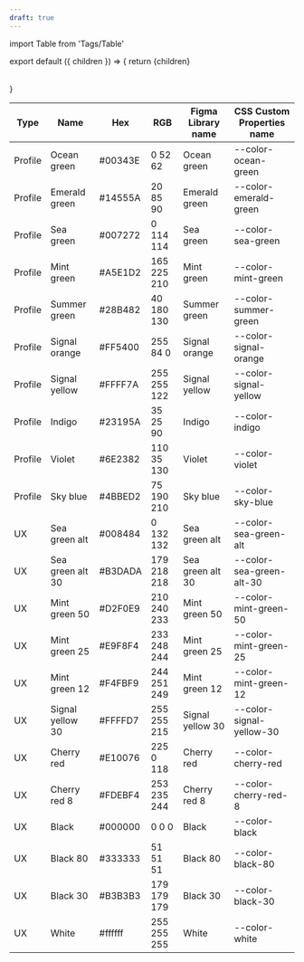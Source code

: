 ```yaml
---
draft: true
---
```


import Table from 'Tags/Table'

<!-- prettier-ignore-start -->

export default ({ children }) => {
  return <Table>{children}</Table>
}

<!-- prettier-ignore-end -->

<!-- This is the Source of the Colors Table -->

<table>
  <thead>
    <tr>
      <th>Type</th>
      <th>Name</th>
      <th>Hex</th>
      <th>RGB</th>
      <th>Figma Library name</th>
      <th>CSS Custom Properties name</th>
  </tr>
</thead>
<tbody>
<tr>
  <td>Profile</td>
  <td>Ocean green</td>
  <td>#00343E</td>
  <td>0 52 62</td>
  <td>Ocean green</td>
  <td>--color-ocean-green</td>
  </tr>
<tr>
  <td>Profile</td>
  <td>Emerald green</td>
  <td>#14555A</td>
  <td>20 85 90</td>
  <td>Emerald green</td>
  <td>--color-emerald-green</td>
  </tr>
  <tr>
    <td>Profile</td>
    <td>Sea green</td>
    <td>#007272</td>
    <td>0 114 114</td>
    <td>Sea green</td>
    <td>--color-sea-green</td>
  </tr>
  <tr>
    <td>Profile</td>
    <td>Mint green</td>
    <td>#A5E1D2</td>
    <td>165 225 210</td>
    <td>Mint green</td>
    <td>--color-mint-green</td>
  </tr>
  <tr>
    <td>Profile</td>
    <td>Summer green</td>
    <td>#28B482</td>
    <td>40 180 130</td>
    <td>Summer green</td>
    <td>--color-summer-green</td>
  </tr>
  <tr>
    <td>Profile</td>
    <td>Signal orange</td>
    <td>#FF5400</td>
    <td>255 84 0</td>
    <td>Signal orange</td>
    <td>--color-signal-orange</td>
  </tr>
  <tr>
    <td>Profile</td>
    <td>Signal yellow</td>
    <td>#FFFF7A</td>
    <td>255 255 122</td>
    <td>Signal yellow</td>
    <td>--color-signal-yellow</td>
  </tr>
  <tr>
    <td>Profile</td>
    <td>Indigo</td>
    <td>#23195A</td>
    <td>35 25 90</td>
    <td>Indigo</td>
    <td>--color-indigo</td>
  </tr>
  <tr>
    <td>Profile</td>
    <td>Violet</td>
    <td>#6E2382</td>
    <td>110 35 130</td>
    <td>Violet</td>
    <td>--color-violet</td>
  </tr>
  <tr>
    <td>Profile</td>
    <td>Sky blue</td>
    <td>#4BBED2</td>
    <td>75 190 210</td>
    <td>Sky blue</td>
    <td>--color-sky-blue</td>
  </tr>
  <tr>
    <td>UX</td>
    <td>Sea green alt</td>
    <td>#008484</td>
    <td>0 132 132</td>
    <td>Sea green alt</td>
    <td>--color-sea-green-alt</td>
  </tr>
  <tr>
  <td>UX</td>
  <td>Sea green alt 30</td>
  <td>#B3DADA</td>
  <td>179 218 218</td>
  <td>Sea green alt 30</td>
  <td>--color-sea-green-alt-30</td>
  </tr>
  <tr>
    <td>UX</td>
    <td>Mint green 50</td>
    <td>#D2F0E9</td>
    <td>210 240 233</td>
    <td>Mint green 50</td>
    <td>--color-mint-green-50</td>
  </tr>
  <tr>
    <td>UX</td>
    <td>Mint green 25</td>
    <td>#E9F8F4</td>
    <td>233 248 244</td>
    <td>Mint green 25</td>
    <td>--color-mint-green-25</td>
  </tr>
  <tr>
  <td>UX</td>
  <td>Mint green 12</td>
  <td>#F4FBF9</td>
  <td>244 251 249</td>
  <td>Mint green 12</td>
  <td>--color-mint-green-12</td>
  </tr>
  <tr>
  <td>UX</td>
  <td>Signal yellow 30</td>
  <td>#FFFFD7</td>
  <td>255 255 215</td>
  <td>Signal yellow 30</td>
  <td>--color-signal-yellow-30</td>
  </tr>
  <tr>
  <td>UX</td>
  <td>Cherry red</td>
  <td>#E10076</td>
  <td>225 0 118</td>
  <td>Cherry red</td>
  <td>--color-cherry-red</td>
  </tr>
  <tr>
  <td>UX</td>
  <td>Cherry red 8</td>
  <td>#FDEBF4</td>
  <td>253 235 244</td>
  <td>Cherry red 8</td>
  <td>--color-cherry-red-8</td>
  </tr>
  <tr>
  <td>UX</td>
  <td>Black</td>
  <td>#000000</td>
  <td>0 0 0</td>
  <td>Black</td>
  <td>--color-black</td>
  </tr>
  <tr>
  <td>UX</td>
  <td>Black 80</td>
  <td>#333333</td>
  <td>51 51 51</td>
  <td>Black 80</td>
  <td>--color-black-80</td>
  </tr>
  <tr>
  <td>UX</td>
  <td>Black 30</td>
  <td>#B3B3B3</td>
  <td>179 179 179</td>
  <td>Black 30</td>
  <td>--color-black-30</td>
  </tr>
  <tr>
  <td>UX</td>
  <td>White</td>
  <td>#ffffff</td>
  <td>255 255 255</td>
  <td>White</td>
  <td>--color-white</td>
  </tr>
</tbody>
</table>
